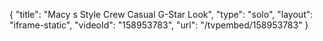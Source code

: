 {
    "title": "Macy s Style Crew Casual G-Star Look",
    "type": "solo",
    "layout": "iframe-static",
    "videoId": "158953783",
    "url": "\/tvpembed\/158953783"
}